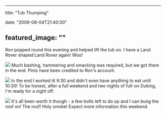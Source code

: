 
---
title: "Tub Thumping"

date: "2009-08-04T21:40:00"

featured_image: ""
---


Ron popped round this evening and helped lift the tub on.  I have a Land Rover shaped Land Rover again!  Woo!

<a href="http://danandtheduke.co.uk/uploaded_images/IMG_0851-771664.JPG"><img src="http://danandtheduke.co.uk/uploaded_images/IMG_0851-771629.JPG"/></a>
Much bashing, hammering and smacking was required, but we got there in the end.  Pints have been credited to Ron's account.

<a href="http://danandtheduke.co.uk/uploaded_images/IMG_0854-727793.JPG"><img src="http://danandtheduke.co.uk/uploaded_images/IMG_0854-727760.JPG"/></a>
In the end I worked til 9:30 and didn't even have anything to eat until 10:30!  To be honest, after a full weekend and two nights of full-on Duking, I'm ready for a night off.

<a href="http://danandtheduke.co.uk/uploaded_images/IMG_0864-727739.JPG"><img src="http://danandtheduke.co.uk/uploaded_images/IMG_0864-727734.JPG"/></a>
It's all been worth it though - a few bolts left to do up and I can bung the roof on!  The roof!  Holy smoke!  Expect more information this weekend.